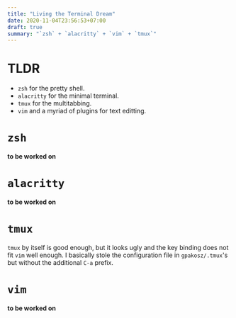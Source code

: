 ```yaml
---
title: "Living the Terminal Dream"
date: 2020-11-04T23:56:53+07:00
draft: true
summary: "`zsh` + `alacritty` + `vim` + `tmux`"
---
```



# TLDR

* `zsh` for the pretty shell.
* `alacritty` for the minimal terminal.
* `tmux` for the multitabbing.
* `vim` and a myriad of plugins for text editting.

# `zsh`

**to be worked on**

# `alacritty`

**to be worked on**

# `tmux`

`tmux` by itself is good enough, but it looks ugly and the key binding does not
fit `vim` well enough. I basically stole the configuration file in
`gpakosz/.tmux`'s but without the additional `C-a` prefix.

# `vim`

**to be worked on**

